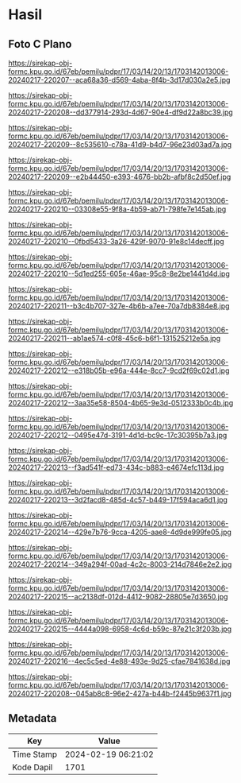 # Hasil

## Foto C Plano

https://sirekap-obj-formc.kpu.go.id/67eb/pemilu/pdpr/17/03/14/20/13/1703142013006-20240217-220207--aca68a36-d569-4aba-8f4b-3d17d030a2e5.jpg

https://sirekap-obj-formc.kpu.go.id/67eb/pemilu/pdpr/17/03/14/20/13/1703142013006-20240217-220208--dd377914-293d-4d67-90e4-df9d22a8bc39.jpg

https://sirekap-obj-formc.kpu.go.id/67eb/pemilu/pdpr/17/03/14/20/13/1703142013006-20240217-220209--8c535610-c78a-41d9-b4d7-96e23d03ad7a.jpg

https://sirekap-obj-formc.kpu.go.id/67eb/pemilu/pdpr/17/03/14/20/13/1703142013006-20240217-220209--e2b44450-e393-4676-bb2b-afbf8c2d50ef.jpg

https://sirekap-obj-formc.kpu.go.id/67eb/pemilu/pdpr/17/03/14/20/13/1703142013006-20240217-220210--03308e55-9f8a-4b59-ab71-798fe7e145ab.jpg

https://sirekap-obj-formc.kpu.go.id/67eb/pemilu/pdpr/17/03/14/20/13/1703142013006-20240217-220210--0fbd5433-3a26-429f-9070-91e8c14decff.jpg

https://sirekap-obj-formc.kpu.go.id/67eb/pemilu/pdpr/17/03/14/20/13/1703142013006-20240217-220210--5d1ed255-605e-46ae-95c8-8e2be1441d4d.jpg

https://sirekap-obj-formc.kpu.go.id/67eb/pemilu/pdpr/17/03/14/20/13/1703142013006-20240217-220211--b3c4b707-327e-4b6b-a7ee-70a7db8384e8.jpg

https://sirekap-obj-formc.kpu.go.id/67eb/pemilu/pdpr/17/03/14/20/13/1703142013006-20240217-220211--ab1ae574-c0f8-45c6-b6f1-131525212e5a.jpg

https://sirekap-obj-formc.kpu.go.id/67eb/pemilu/pdpr/17/03/14/20/13/1703142013006-20240217-220212--e318b05b-e96a-444e-8cc7-9cd2f69c02d1.jpg

https://sirekap-obj-formc.kpu.go.id/67eb/pemilu/pdpr/17/03/14/20/13/1703142013006-20240217-220212--3aa35e58-8504-4b65-9e3d-0512333b0c4b.jpg

https://sirekap-obj-formc.kpu.go.id/67eb/pemilu/pdpr/17/03/14/20/13/1703142013006-20240217-220212--0495e47d-3191-4d1d-bc9c-17c30395b7a3.jpg

https://sirekap-obj-formc.kpu.go.id/67eb/pemilu/pdpr/17/03/14/20/13/1703142013006-20240217-220213--f3ad541f-ed73-434c-b883-e4674efc113d.jpg

https://sirekap-obj-formc.kpu.go.id/67eb/pemilu/pdpr/17/03/14/20/13/1703142013006-20240217-220213--3d2facd8-485d-4c57-b449-17f594aca6d1.jpg

https://sirekap-obj-formc.kpu.go.id/67eb/pemilu/pdpr/17/03/14/20/13/1703142013006-20240217-220214--429e7b76-9cca-4205-aae8-4d9de999fe05.jpg

https://sirekap-obj-formc.kpu.go.id/67eb/pemilu/pdpr/17/03/14/20/13/1703142013006-20240217-220214--349a294f-00ad-4c2c-8003-214d7846e2e2.jpg

https://sirekap-obj-formc.kpu.go.id/67eb/pemilu/pdpr/17/03/14/20/13/1703142013006-20240217-220215--ac2138df-012d-4412-9082-28805e7d3650.jpg

https://sirekap-obj-formc.kpu.go.id/67eb/pemilu/pdpr/17/03/14/20/13/1703142013006-20240217-220215--4444a098-6958-4c6d-b59c-87e21c3f203b.jpg

https://sirekap-obj-formc.kpu.go.id/67eb/pemilu/pdpr/17/03/14/20/13/1703142013006-20240217-220216--4ec5c5ed-4e88-493e-9d25-cfae7841638d.jpg

https://sirekap-obj-formc.kpu.go.id/67eb/pemilu/pdpr/17/03/14/20/13/1703142013006-20240217-220208--045ab8c8-96e2-427a-b44b-f2445b9637f1.jpg


## Metadata

| Key        | Value               |
| ---------- | ------------------- |
| Time Stamp | 2024-02-19 06:21:02 |
| Kode Dapil | 1701                |



